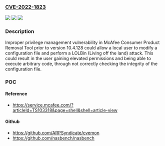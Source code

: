 ### [CVE-2022-1823](https://cve.mitre.org/cgi-bin/cvename.cgi?name=CVE-2022-1823)
![](https://img.shields.io/static/v1?label=Product&message=McAfee%20Consumer%20Product%20Removal%20Tool&color=blue)
![](https://img.shields.io/static/v1?label=Version&message=%3C%2010.4.128%20&color=brighgreen)
![](https://img.shields.io/static/v1?label=Vulnerability&message=CWE-269%3A%20Improper%20Privilege%20Management&color=brighgreen)

### Description

Improper privilege management vulnerability in McAfee Consumer Product Removal Tool prior to version 10.4.128 could allow a local user to modify a configuration file and perform a LOLBin (Living off the land) attack. This could result in the user gaining elevated permissions and being able to execute arbitrary code, through not correctly checking the integrity of the configuration file.

### POC

#### Reference
- https://service.mcafee.com/?articleId=TS103318&page=shell&shell=article-view

#### Github
- https://github.com/ARPSyndicate/cvemon
- https://github.com/nasbench/nasbench

